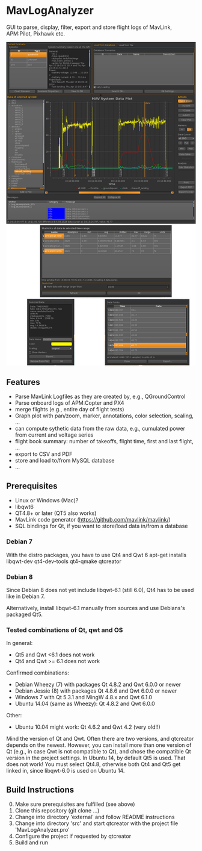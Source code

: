 # MavLogAnalyzer
GUI to parse, display, filter, export and store flight logs of MavLink, APM:Pilot, Pixhawk etc.

![Alt text](/screenshots/datacursor_log.jpg?raw=true "Screenshot")

## Features
 - Parse MavLink Logfiles as they are created by, e.g., QGroundControl
 - Parse onboard logs of APM:Copter and PX4
 - merge flights (e.g., entire day of flight tests)
 - Graph plot with pan/zoom, marker, annotations, color selection, scaling, ...
 - can compute sythetic data from the raw data, e.g., cumulated power from current and voltage series
 - flight book summary: number of takeoffs, flight time, first and last flight, ...
 - export to CSV and PDF
 - store and load to/from MySQL database
 - ...

## Prerequisites
 - Linux or Windows (Mac)?
 - libqwt6
 - QT4.8+ or later (QT5 also works)
 - MavLink code generator (https://github.com/mavlink/mavlink/)
 - SQL bindings for Qt, if you want to store/load data in/from a database

### Debian 7
With the distro packages, you have to use Qt4 and Qwt 6
apt-get installs libqwt-dev qt4-dev-tools qt4-qmake qtcreator 

### Debian 8
Since Debian 8 does not yet include libqwt-6.1 (still 6.0), Qt4 has to be used like
in Debian 7.

Alternatively, install libqwt-6.1 manually from sources and use Debians's packaged Qt5.

### Tested combinations of Qt, qwt and OS
In general: 
 * Qt5 and Qwt <6.1 does not work
 * Qt4 and Qwt >= 6.1 does not work 

Confirmed combinations:
 * Debian Wheezy (7) with packages Qt 4.8.2 and Qwt 6.0.0 or newer
 * Debian Jessie (8) with packages Qt 4.8.6 and Qwt 6.0.0 or newer
 * Windows 7 with Qt 5.3.1 and MingW 4.8.x and Qwt 6.1.0
 * Ubuntu 14.04 (same as Wheezy): Qt 4.8.2 and Qwt 6.0.0

Other:
 * Ubuntu 10.04 might work: Qt 4.6.2 and Qwt 4.2 (very old!!)

Mind the version of Qt and Qwt. Often there are two versions, and qtcreator depends on the newest. However, you can install more than one version of Qt (e.g., in case Qwt is not compatible to Qt), and chose the compatible Qt version in the project settings. In Ubuntu 14, by default Qt5 is used. That does not work! You must select Qt4.8, otherwise both Qt4 and Qt5 get linked in, since libqwt-6.0 is used on Ubuntu 14.


## Build Instructions
 0. Make sure prerequisites are fulfilled (see above)
 1. Clone this repository (git clone ...)
 2. Change into directory 'external' and follow README instructions
 3. Change into directory 'src' and start qtcreator with the project file 'MavLogAnalyzer.pro'
 4. Configure the project if requested by qtcreator
 5. Build and run

